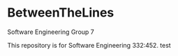 BetweenTheLines
===============

Software Engineering Group 7

This repository is for Software Engineering 332:452. test
